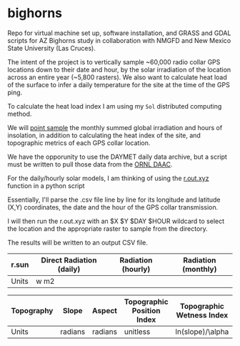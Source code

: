 # bighorns
Repo for virtual machine set up, software installation, and GRASS and GDAL scripts for AZ Bighorns study in collaboration with NMGFD and New Mexico State University (Las Cruces).

The intent of the project is to vertically sample ~60,000 radio collar GPS locations down to their date and hour, by the solar irradiation of the location across an entire year (~5,800 rasters). We also want to calculate heat load of the surface to infer a daily temperature for the site at the time of the GPS ping. 

To calculate the heat load index I am using my `Sol` distributed computing method.

We will [point sample](https://pvanb.wordpress.com/2010/02/15/sampling-raster-values-at-point-locations-in-qgis/) the monthly summed global irradiation and hours of insolation, in addition to calculating the heat index of the site, and topographic metrics of each GPS collar location.

We have the opporunity to use the DAYMET daily data archive, but a script must be written to pull those data from the [ORNL DAAC](https://daymet.ornl.gov/). 

For the daily/hourly solar models, I am thinking of using the [r.out.xyz](https://grass.osgeo.org/grass72/manuals/r.out.xyz.html) function in a python script

Essentially, I'll parse the .csv file line by line for its longitude and latitude (X,Y) coordinates, the date and the hour of the GPS collar transmission.

I will then run the r.out.xyz with an $X $Y $DAY $HOUR wildcard to select the location and the appropriate raster to sample from the directory.

The results will be written to an output CSV file.


|r.sun|Direct Radiation (daily)|Radiation (hourly)|Radiation (monthly)|
|-----|------------------------|------------------|-------------------|
|Units| w m2 | | | |

|Topography|Slope|Aspect|Topographic Position Index|Topographic Wetness Index|Complexity|
|----------|-----|------|--------------------------|-------------------------|----------|
|Units|radians|radians|unitless|ln(slope)/\alpha|?|
